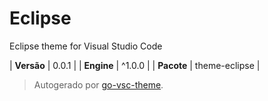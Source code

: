 # Eclipse

Eclipse theme for Visual Studio Code

| **Versão** | 0.0.1 |
| **Engine** | ^1.0.0 |
| **Pacote** | theme-eclipse |

> Autogerado por [go-vsc-theme](https://github.com/natalbu/go-vsc-theme).
